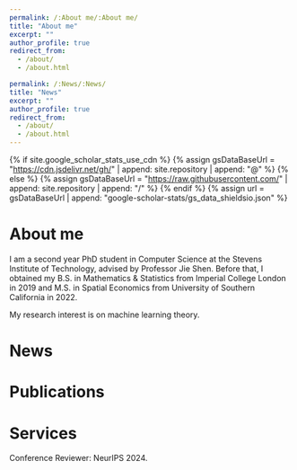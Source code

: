 ```yaml
---
permalink: /:About me/:About me/
title: "About me"
excerpt: ""
author_profile: true
redirect_from: 
  - /about/
  - /about.html

permalink: /:News/:News/
title: "News"
excerpt: ""
author_profile: true
redirect_from: 
  - /about/
  - /about.html
---
```


{% if site.google_scholar_stats_use_cdn %}
{% assign gsDataBaseUrl = "https://cdn.jsdelivr.net/gh/" | append: site.repository | append: "@" %}
{% else %}
{% assign gsDataBaseUrl = "https://raw.githubusercontent.com/" | append: site.repository | append: "/" %}
{% endif %}
{% assign url = gsDataBaseUrl | append: "google-scholar-stats/gs_data_shieldsio.json" %}

<span class='anchor' id='about-me'></span>

# About me
I am a second year PhD student in Computer Science at the Stevens Institute of Technology, advised by Professor Jie Shen. Before that, I obtained my B.S. in Mathematics & Statistics from Imperial College London in 2019 and M.S. in Spatial Economics from University of Southern California in 2022. 

My research interest is on machine learning theory.

# News
 

# Publications 


# Services
Conference Reviewer: NeurIPS 2024.
